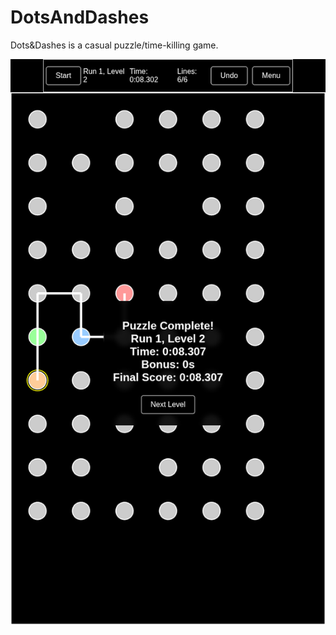 # DotsAndDashes
Dots&amp;Dashes is a casual puzzle/time-killing game.



![alt text](https://github.com/rootexpression/DotsAndDashes/blob/main/screenshot-2025-07-25-19-35-12.png?raw=true)
